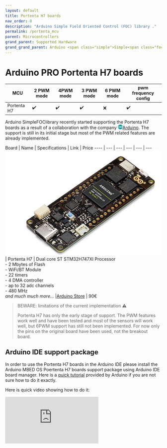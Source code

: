 ```yaml
---
layout: default
title: Portenta H7 boards
nav_order: 8
description: "Arduino Simple Field Oriented Control (FOC) library ."
permalink: /portenta_mcu
parent: Microcontrollers
grand_parent: Supported Hardware
grand_grand_parent: Arduino <span class="simple">Simple<span class="foc">FOC</span>library</span>
---
```


# Arduino PRO Portenta H7 boards

MCU | 2 PWM mode | 4PWM mode | 3 PWM mode | 6 PWM mode | pwm frequency config 
--- | --- |--- |--- |--- |--- 
Portenta H7 | ✔️ | ✔️ | ✔️ | ❌ | ✔️ 

Arduino <span class="simple">Simple<span class="foc">FOC</span>library</span> recently started supporting the Portenta H7 boards as a result of a collaboration with the company <img src="extras/Images/arduino.png" style="height:15px"><a href="https://www.arduino.cc/">Arduino</a>. The support is still in its initial stage but most of the PWM related features are already implemented. 

 Board | Name | Specifications | Link | Price
---- | --- | --- | --- | --- | ---
[<img src="extras/Images/portenta.png" class="imgtable150">](https://store.arduino.cc/products/portenta-h7) | Portenta H7 | Dual core ST STM32H747XI ​Processor <br> - 2 Mbytes of Flash <br>- WiFi/BT Module<br> - 22 timers<br> - 4 DMA controller <br>- ap to 32 adc channels<br>- 480 MHz <br> <i>and much much more...</i> |[Arduino Store](https://store.arduino.cc/products/portenta-h7) | 90€ 


<blockquote class="warning"> <p class="heading">BEWARE: limitations of the current implementation ⚠️</p>
Portenta H7 has only the early stage of support. The PWM features work well and have been tested and most of the sensors will work well, but 6PWM support has still not been implemented. For now only the pins on the original board have been used, not the breakout board.
</blockquote>

## Arduino IDE support package
In order to use the Portenta H7 boards in the Arduino IDE please install the Arduino MBED OS Poertenta H7 boards support package using Arduino IDE board manager. Here is a [quick tutorial](https://docs.arduino.cc/tutorials/portenta-h7/por-ard-gs) provided by Arduino if you are not sure how to do it exactly.

Here is quick video showing how to do it:
<iframe class="youtube" src="https://www.youtube.com/embed/epAn3ynDjhY" frameborder="0" allow="accelerometer; autoplay; encrypted-media; gyroscope; picture-in-picture" allowfullscreen></iframe>